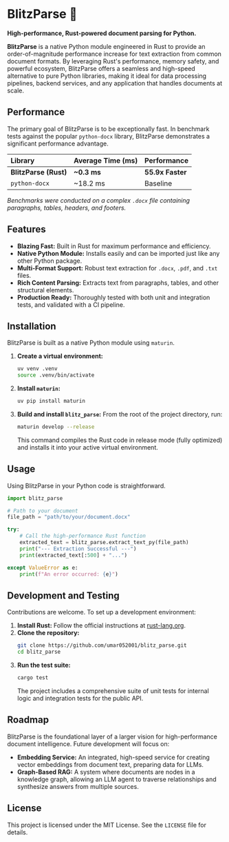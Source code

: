 # BlitzParse 🚀

**High-performance, Rust-powered document parsing for Python.**

**BlitzParse** is a native Python module engineered in Rust to provide an order-of-magnitude performance increase for text extraction from common document formats. By leveraging Rust's performance, memory safety, and powerful ecosystem, BlitzParse offers a seamless and high-speed alternative to pure Python libraries, making it ideal for data processing pipelines, backend services, and any application that handles documents at scale.

## Performance

The primary goal of BlitzParse is to be exceptionally fast. In benchmark tests against the popular `python-docx` library, BlitzParse demonstrates a significant performance advantage.

| Library | Average Time (ms) | Performance |
| :--- | :--- | :--- |
| **BlitzParse (Rust)** | **\~0.3 ms** | **55.9x Faster** |
| `python-docx` | \~18.2 ms | Baseline |

*Benchmarks were conducted on a complex `.docx` file containing paragraphs, tables, headers, and footers.*

## Features

  * **Blazing Fast:** Built in Rust for maximum performance and efficiency.
  * **Native Python Module:** Installs easily and can be imported just like any other Python package.
  * **Multi-Format Support:** Robust text extraction for `.docx`, `.pdf`, and `.txt` files.
  * **Rich Content Parsing:** Extracts text from paragraphs, tables, and other structural elements.
  * **Production Ready:** Thoroughly tested with both unit and integration tests, and validated with a CI pipeline.

## Installation

BlitzParse is built as a native Python module using `maturin`.

1.  **Create a virtual environment:**

    ```bash
    uv venv .venv
    source .venv/bin/activate
    ```

2.  **Install `maturin`:**

    ```bash
    uv pip install maturin
    ```

3.  **Build and install `blitz_parse`:**
    From the root of the project directory, run:

    ```bash
    maturin develop --release
    ```

    This command compiles the Rust code in release mode (fully optimized) and installs it into your active virtual environment.

## Usage

Using BlitzParse in your Python code is straightforward.

```python
import blitz_parse

# Path to your document
file_path = "path/to/your/document.docx"

try:
    # Call the high-performance Rust function
    extracted_text = blitz_parse.extract_text_py(file_path)
    print("--- Extraction Successful ---")
    print(extracted_text[:500] + "...")

except ValueError as e:
    print(f"An error occurred: {e}")
```

## Development and Testing

Contributions are welcome. To set up a development environment:

1.  **Install Rust:** Follow the official instructions at [rust-lang.org](https://rust-lang.org/).
2.  **Clone the repository:**
    ```bash
    git clone https://github.com/umar052001/blitz_parse.git
    cd blitz_parse
    ```
3.  **Run the test suite:**
    ```bash
    cargo test
    ```
    The project includes a comprehensive suite of unit tests for internal logic and integration tests for the public API.

## Roadmap

BlitzParse is the foundational layer of a larger vision for high-performance document intelligence. Future development will focus on:

  * **Embedding Service:** An integrated, high-speed service for creating vector embeddings from document text, preparing data for LLMs.
  * **Graph-Based RAG:** A system where documents are nodes in a knowledge graph, allowing an LLM agent to traverse relationships and synthesize answers from multiple sources.

## License

This project is licensed under the MIT License. See the `LICENSE` file for details.
